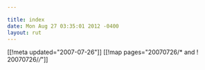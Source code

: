 ```yaml
---

title: index
date: Mon Aug 27 03:35:01 2012 -0400
layout: rut
---
```


[[!meta updated="2007-07-26"]]
[[!map pages="20070726/* and ! 20070726/*/*"]]
